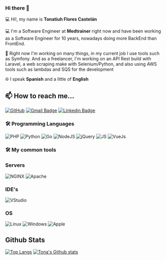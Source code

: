 ### Hi there 👋

<p>💻 Hi!, my name is <b>Tonatiuh Flores Castelán</b></p>

<p>💻 I'm a Software Engineer at <b>Medtrainer</b> right now and have been working as a Software Engineer for 10 years, nowadays doing more BackEnd than FrontEnd.</p>

<p>🔭 Right now I'm working on many things, in my current job I use tools such as Symfony. And as a freelancer, I'm working on an API Rest build with Laravel, a web scraping make with Selenium/Python, and also using AWS tools such as lambdas and SQS for the development</p>

<p>🌐 I speak <b>Spanish</b> and a little of <b>English</b></p>

## 📫 How to reach me...

[![GitHub](https://img.shields.io/badge/-GitHub-000000?style=flat-square&logo=Github&logoColor=white&labelColor=000000&link=https://github.com/tonaflcastelan)](https://github.com/tonaflcastelan)
[![Gmail Badge](https://img.shields.io/badge/-GMail-c14438?style=flat-square&logo=Gmail&logoColor=white&link=mailto:tona.castelan16@gmail.com)](mailto:tona.castelan16@gmail.com)
[![Linkedin Badge](https://img.shields.io/badge/-LinkedIn-blue?style=flat-square&logo=Linkedin&logoColor=white&link=https://www.linkedin.com/in/tonacastelan/)](https://www.linkedin.com/in/tonacastelan/)

### 🛠 Programming Languages
![PHP](https://img.shields.io/badge/Backend-PHP-informational?style=flat&logo=php&logoColor=white&color=success)
![Python](https://img.shields.io/badge/Backend-Python-informational?style=flat&logo=python&logoColor=white&color=success)
![Go](https://img.shields.io/badge/Backend-Golang-informational?style=flat&logo=go&logoColor=white&color=success)
![NodeJS](https://img.shields.io/badge/Frontend-NodeJS-informational?style=flat&logo=javascript&logoColor=white&color=success)
![jQuery](https://img.shields.io/badge/Frontend-jQuery-informational?style=flat&logo=jquery&logoColor=white&color=success)
![JS](https://img.shields.io/badge/Frontend-JS-informational?style=flat&logo=javascript&logoColor=white&color=success)
![VueJs](https://img.shields.io/badge/Frontend-Vue-informational?style=flat&logo=vue&logoColor=white&color=success)

 ### 🛠 My common tools

### Servers
![NGINX](https://img.shields.io/badge/NGINX-informational?style=flat&logo=nginx&logoColor=white)
![Apache](https://img.shields.io/badge/Apache-informational?style=flat&logo=apache&logoColor=white)

### IDE's
![VStudio](http://img.shields.io/badge/VStudio-ff6bbc?style=flat-square&logo=intellij-idea&logoColor=ffffff)

### OS
![Linux](https://img.shields.io/badge/Linux-222222?style=flat-square&logo=linux&logoColor=FCC624b&link)
![Windows](http://img.shields.io/badge/Windows-0078D6?style=flat-square&logo=windows&logoColor=ffffff)
![Apple](https://img.shields.io/badge/MacOS-999999?style=flat-square&logo=Apple&logoColor=white)

## Github Stats
[![Top Langs](https://wakatime.com/share/@tonaflcastelan/234463e2-6960-4422-830c-9a3457ba575f.png)](https://github.com/tonaflcastelan/)
[![Tona's Github stats](https://github-readme-stats.vercel.app/api?username=tonaflcastelan&theme=dracula)](https://github.com/tonaflcastelan/)


